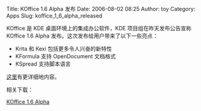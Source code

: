 Title: KOffice 1.6 Alpha 发布
Date: 2006-08-02 08:25
Author: toy
Category: Apps
Slug: koffice_1_6_alpha_released

KOffice 是 KDE 桌面环境上的集成办公软件，KDE 项目组在昨天发布公告宣称
KOffice 1.6 Alpha 发布。这次发布给用户带来了以下一些亮点：

-   Krita 和 Kexi 包括更多令人兴奋的新特性
-   KFormula 支持 OpenDocument 文档格式
-   KSpread 支持脚本语言

[这里](http://dot.kde.org/1154424570/)有更详细地内容。

相关下载：

[KOffice 1.6
Alpha](http://download.kde.org/download.php?url=unstable/koffice-1.6-alpha1/koffice-1.5.90.tar.bz2)
